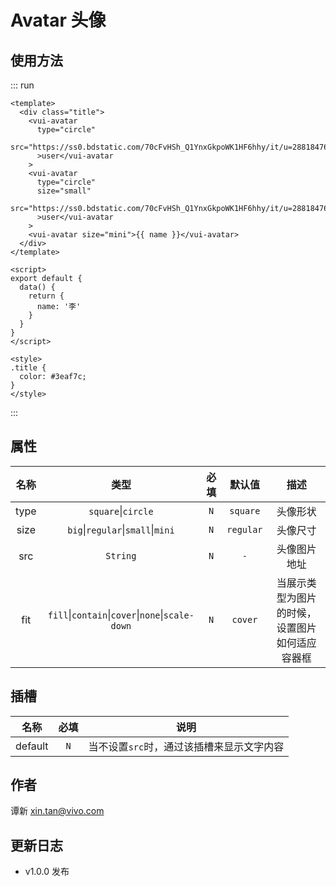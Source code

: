 # Avatar 头像

## 使用方法

::: run

```vue
<template>
  <div class="title">
    <vui-avatar
      type="circle"
      src="https://ss0.bdstatic.com/70cFvHSh_Q1YnxGkpoWK1HF6hhy/it/u=2881847611,2057975433&fm=26&gp=0.jpg"
      >user</vui-avatar
    >
    <vui-avatar
      type="circle"
      size="small"
      src="https://ss0.bdstatic.com/70cFvHSh_Q1YnxGkpoWK1HF6hhy/it/u=2881847611,2057975433&fm=26&gp=0.jpg"
      >user</vui-avatar
    >
    <vui-avatar size="mini">{{ name }}</vui-avatar>
  </div>
</template>

<script>
export default {
  data() {
    return {
      name: '李'
    }
  }
}
</script>

<style>
.title {
  color: #3eaf7c;
}
</style>
```

:::

## 属性

| 名称 |                               类型                               | 必填 |  默认值   |                      描述                      |
| :--: | :--------------------------------------------------------------: | :--: | :-------: | :--------------------------------------------: |
| type |                      `square`&#124;`circle`                      | `N`  | `square`  |                    头像形状                    |
| size |          `big`&#124;`regular`&#124;`small`&#124;`mini`           | `N`  | `regular` |                    头像尺寸                    |
| src  |                             `String`                             | `N`  |    `-`    |                  头像图片地址                  |
| fit  | `fill`&#124;`contain`&#124;`cover`&#124;`none`&#124;`scale-down` | `N`  |  `cover`  | 当展示类型为图片的时候，设置图片如何适应容器框 |

## 插槽

|  名称   | 必填 |                   说明                    |
| :-----: | :--: | :---------------------------------------: |
| default | `N`  | 当不设置`src`时，通过该插槽来显示文字内容 |

## 作者

谭新 <xin.tan@vivo.com>

## 更新日志

- v1.0.0 发布

